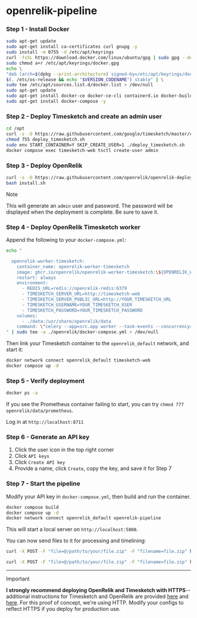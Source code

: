 # openrelik-pipeline

### Step 1 - Install Docker 
```bash
sudo apt-get update
sudo apt-get install ca-certificates curl gnupg -y
sudo install -m 0755 -d /etc/apt/keyrings
curl -fsSL https://download.docker.com/linux/ubuntu/gpg | sudo gpg --dearmor -o /etc/apt/keyrings/docker.gpg
sudo chmod a+r /etc/apt/keyrings/docker.gpg
echo \
"deb [arch=$(dpkg --print-architecture) signed-by=/etc/apt/keyrings/docker.gpg] https://download.docker.com/linux/ubuntu \
$(. /etc/os-release && echo "$VERSION_CODENAME") stable" | \
sudo tee /etc/apt/sources.list.d/docker.list > /dev/null
sudo apt-get update
sudo apt-get install docker-ce docker-ce-cli containerd.io docker-buildx-plugin docker-compose-plugin -y
sudo apt-get install docker-compose -y
```

### Step 2 - Deploy Timesketch and create an admin user
```bash
cd /opt
curl -s -O https://raw.githubusercontent.com/google/timesketch/master/contrib/deploy_timesketch.sh
chmod 755 deploy_timesketch.sh
sudo env START_CONTAINER=Y SKIP_CREATE_USER=1 ./deploy_timesketch.sh
docker compose exec timesketch-web tsctl create-user admin 
```

### Step 3 - Deploy OpenRelik
```bash
curl -s -O https://raw.githubusercontent.com/openrelik/openrelik-deploy/main/docker/install.sh # Modify this if you want
bash install.sh
```
> [!NOTE]  
> This will generate an `admin` user and password. The password will be displayed when the deployment is complete. Be sure to save it.


### Step 4 - Deploy OpenRelik Timesketch worker
Append the following to your `docker-compose.yml`:
```bash
echo "

  openrelik-worker-timesketch:
    container_name: openrelik-worker-timesketch
    image: ghcr.io/openrelik/openrelik-worker-timesketch:\${OPENRELIK_WORKER_TIMESKETCH_VERSION}
    restart: always
    environment:
      - REDIS_URL=redis://openrelik-redis:6379
      - TIMESKETCH_SERVER_URL=http://timesketch-web
      - TIMESKETCH_SERVER_PUBLIC_URL=http://YOUR_TIMESKETCH_URL
      - TIMESKETCH_USERNAME=YOUR_TIMESKETCH_USER
      - TIMESKETCH_PASSWORD=YOUR_TIMESKETCH_PASSWORD
    volumes:
      - ./data:/usr/share/openrelik/data
    command: \"celery --app=src.app worker --task-events --concurrency=1 --loglevel=INFO -Q openrelik-worker-timesketch\"
" | sudo tee -a ./openrelik/docker-compose.yml > /dev/null

```
Then link your Timesketch container to the `openrelik_default` network, and start it:
```bash
docker network connect openrelik_default timesketch-web
docker compose up -d
```

### Step 5 - Verify deployment
```bash
docker ps -a
```
If you see the Prometheus container failing to start, you can try `chmod 777 openrelik/data/prometheus`.  

Log in at `http://localhost:8711`

### Step 6 - Generate an API key
1. Click the user icon in the top right corner
2. Click `API keys`
3. Click `Create API key`
4. Provide a name, click `Create`, copy the key, and save it for Step 7 


### Step 7 - Start the pipeline
Modify your API key in `docker-compose.yml`, then build and run the container.
```bash
docker compose build
docker compose up -d
docker network connect openrelik_default openrelik-pipeline
```

This will start a local server on `http://localhost:5000`.  

You can now send files to it for processing and timelining:

```bash
curl -X POST -F "file=@/path/to/your/file.zip" -F "filename=file.zip" http://localhost:5000/api/plaso/upload

curl -X POST -F "file=@/path/to/your/file.zip" -F "filename=file.zip" http://localhost:5000/api/hayabusa/upload

```

  
------------------------------
> [!IMPORTANT]  
> **I strongly recommend deploying OpenRelik and Timesketch with HTTPS**--additional instructions for Timesketch and OpenRelik are provided [here](https://github.com/google/timesketch/blob/master/docs/guides/admin/install.md#4-enable-tls-optional) and [here](https://github.com/openrelik/openrelik.org/blob/main/content/guides/nginx.md). For this proof of concept, we're using HTTP. Modify your configs to reflect HTTPS if you deploy for production use. 